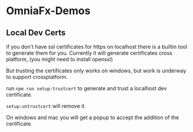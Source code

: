 # OmniaFx-Demos


## Local Dev Certs
if you don't have ssl certificates for https on localhost there is a builtin tool to generate them for you.
Currently it will generate certificates cross platform, (you might need to install openssl)

But trusting the certificates only works on windows, but work is underway to support crossplatform.

run `npm run setup:trustcert` to generate and trust a localhost dev certificate.

`setup:untrustcert` will remove it.

On windows and mac you will get a popup to accept the addition of the certificate.